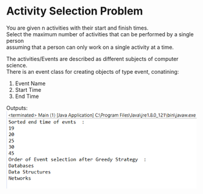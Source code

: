 <h1> Activity Selection Problem </h1> 
You are given n activities with their start and finish times. <br>
Select the maximum number of activities that can be performed by a single person<br>
assuming that a person can only work on a single activity at a time.<br>

The activities/Events are described as different subjects of computer science. <br>
There is an event class for creating objects of type event, conatining: <br>
1. Event Name <br>
2. Start Time <br>
3. End Time <br>

Outputs: 
![alt text](https://github.com/svishrut93/Geeks-for-Geeks/blob/master/Activity%20Selection%20-%20Greedy%20Technique/Activity%20Selection.PNG)



